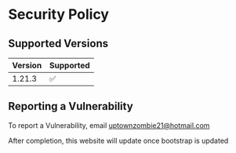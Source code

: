 # Security Policy

## Supported Versions


| Version | Supported          |
| ------- | ------------------ |
| 1.21.3   | :white_check_mark: |

## Reporting a Vulnerability

To report a Vulnerability, email uptownzombie21@hotmail.com

After completion, this website will update once bootstrap is updated
